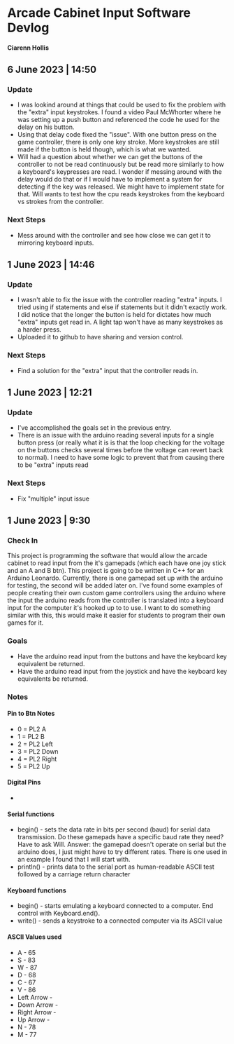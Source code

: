 # Arcade Cabinet Input Software Devlog
#### Ciarenn Hollis  
  
## 6 June 2023 | 14:50
### Update
 * I was lookind around at things that could be used to fix the problem with the "extra" input keystrokes.  I found a video Paul McWhorter where he was setting up a push button and referenced the code he used for the delay on his button. 
 * Using that delay code fixed the "issue". With one button press on the game controller, there is only one key stroke. More keystrokes are still made if the button is held though, which is what we wanted.
 * Will had a question about whether we can get the buttons of the controller to not be read continuously but be read more similarly to how a keyboard's keypresses are read. I wonder if messing around with the delay would do that or if I would have to implement a system for detecting if the key was released. We might have to implement state for that. Will wants to test how the cpu reads keystrokes from the keyboard vs strokes from the controller.
### Next Steps
 * Mess around with the controller and see how close we can get it to mirroring keyboard inputs.

## 1 June 2023 | 14:46
### Update
 * I wasn't able to fix the issue with the controller reading "extra" inputs. I tried using if statements and else if statements but it didn't exactly work. I did notice that the longer the button is held for dictates how much "extra" inputs get read in. A light tap won't have as many keystrokes as a harder press.
 * Uploaded it to github to have sharing and version control.

### Next Steps
 * Find a solution for the "extra" input that the controller reads in.
  
   
 ## 1 June 2023 | 12:21
 ### Update
 * I've accomplished the goals set in the previous entry.
 * There is an issue with the arduino reading several inputs for a single button press (or really what it is is that the loop checking for the voltage on the buttons checks several times before the voltage can revert back to normal). I need to have some logic to prevent that from causing there to be "extra" inputs read
 ### Next Steps
  * Fix "multiple" input issue
  
  
## 1 June 2023 | 9:30
### Check In
This project is programming the software that would allow the arcade cabinet to read input from the it's gamepads (which each have one joy stick and an A and B btn). This project is going to be written in C++ for an Arduino Leonardo. Currently, there is one gamepad set up with the arduino for testing, the second will be added later on. I've found some examples of people creating their own custom game controllers using the arduino where the input the arduino reads from the controller is translated into a keyboard input for the computer it's hooked up to to use. I want to do something similar with this, this would make it easier for students to program their own games for it.

### Goals
 * Have the arduino read input from the buttons and have the keyboard key equivalent be returned.
 * Have the arduino read input from the joystick and have the keyboard key equivalents be returned.

### Notes
#### Pin to Btn Notes
 * 0 = PL2 A
 * 1 = PL2 B
 * 2 = PL2 Left
 * 3 = PL2 Down
 * 4 = PL2 Right
 * 5 = PL2 Up
   
#### Digital Pins
 * 

#### Serial functions
  * begin() - sets the data rate in bits per second (baud) for serial data transmission. Do these gamepads have a specific baud rate they need? Have to ask Will. Answer: the gamepad doesn't operate on serial but the arduino does, I just might have to try different rates. There is one used in an example I found that I will start with.
  * println() - prints data to the serial port as human-readable ASCII test followed by a carriage return character

#### Keyboard functions
 * begin() - starts emulating a keyboard connected to a computer. End control with Keyboard.end().
 * write() - sends a keystroke to a connected computer via its ASCII value
 
#### ASCII Values used
 * A - 65
 * S - 83
 * W - 87
 * D - 68
 * C - 67
 * V - 86
 * Left Arrow - 
 * Down Arrow - 
 * Right Arrow - 
 * Up Arrow - 
 * N - 78
 * M - 77
 